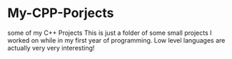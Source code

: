 # My-CPP-Porjects
some of my C++ Projects
This is just a folder of some small projects I worked on while in my first year of programming. Low level languages are actually very very interesting!
